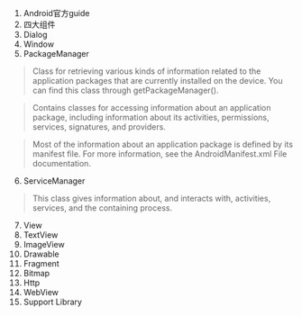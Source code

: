 ﻿1. Android官方guide
2. 四大组件
3. Dialog
4. Window
5. PackageManager
>Class for retrieving various kinds of information related to the application packages that are currently installed on the device. You can find this class through getPackageManager().

>Contains classes for accessing information about an application package, including information about its activities, permissions, services, signatures, and providers.

>Most of the information about an application package is defined by its manifest file. For more information, see the AndroidManifest.xml File documentation.

6. ServiceManager
>This class gives information about, and interacts with, activities, services, and the containing process.

7. View
8. TextView
9. ImageView
10. Drawable
11. Fragment
12. Bitmap
13. Http
14. WebView
15. Support Library

